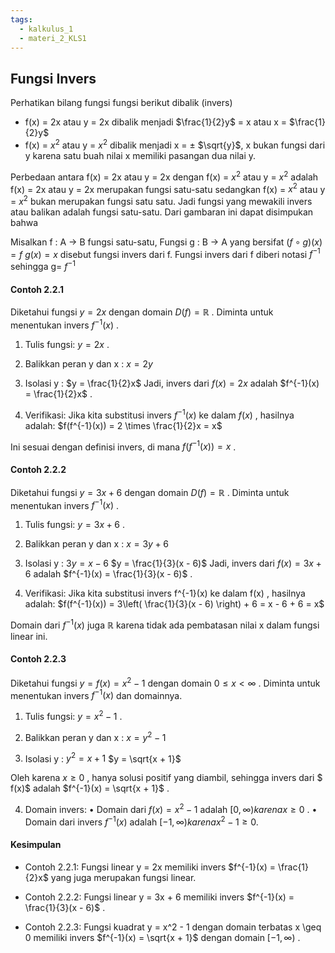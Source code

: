 ```yaml
---
tags:
  - kalkulus_1
  - materi_2_KLS1
---
```

## Fungsi Invers

Perhatikan bilang fungsi fungsi berikut dibalik (invers)

- f(x) = 2x atau y = 2x dibalik menjadi $\frac{1}{2}y$  = x atau x = $\frac{1}{2}y$
- f(x) = $x^2$ atau y = $x^2$ dibalik menjadi x = ± $\sqrt{y}$, x bukan fungsi dari y karena satu buah nilai x memiliki pasangan dua nilai y.

Perbedaan antara f(x) = 2x atau y = 2x  dengan f(x) = $x^2$ atau y = $x^2$ adalah f(x) = 2x atau y = 2x merupakan fungsi satu-satu sedangkan  f(x) = $x^2$ atau y = $x^2$ bukan merupakan fungsi satu satu. Jadi fungsi yang mewakili invers atau balikan adalah fungsi satu-satu. Dari gambaran ini dapat disimpukan bahwa

Misalkan f : A → B fungsi satu-satu, Fungsi g : B → A yang bersifat $(f ∘ g)(x) = f$ $g(x) = x$ disebut fungsi invers dari f. Fungsi invers dari f diberi notasi $f^{-1}$  sehingga g=  $f^{-1}$

#### Contoh 2.2.1

Diketahui fungsi  $y = 2x$  dengan domain  $D(f) = \mathbb{R}$ . Diminta untuk menentukan invers  $f^{-1}(x)$ .

1.	Tulis fungsi:  $y = 2x$ .
2.	Balikkan peran  y  dan  x :
	$x = 2y$

3.	Isolasi  y :
	$y = \frac{1}{2}x$
	Jadi, invers dari  $f(x) = 2x$  adalah  $f^{-1}(x) = \frac{1}{2}x$ .

4.	Verifikasi: Jika kita substitusi invers  $f^{-1}(x)$  ke dalam  $f(x)$ , hasilnya adalah:
	$f(f^{-1}(x)) = 2 \times \frac{1}{2}x = x$

Ini sesuai dengan definisi invers, di mana  $f(f^{-1}(x)) = x$ .


#### Contoh 2.2.2

Diketahui fungsi  $y = 3x + 6$  dengan domain  $D(f) = \mathbb{R}$ . Diminta untuk menentukan invers  $f^{-1}(x)$ .

1.	Tulis fungsi:  $y = 3x + 6$ .

2.	Balikkan peran  y  dan  x :
	$x = 3y + 6$

3.	Isolasi  y :
	$3y = x - 6$
	$y = \frac{1}{3}(x - 6)$
	Jadi, invers dari  $f(x) = 3x + 6$  adalah  $f^{-1}(x) = \frac{1}{3}(x - 6)$ .

4.	Verifikasi: Jika kita substitusi invers  f^{-1}(x)  ke dalam  f(x) , hasilnya adalah:
	$f(f^{-1}(x)) = 3\left( \frac{1}{3}(x - 6) \right) + 6 = x - 6 + 6 = x$

Domain dari  $f^{-1}(x)$  juga  $\mathbb{R}$  karena tidak ada pembatasan nilai  x  dalam fungsi linear ini.


#### Contoh 2.2.3

Diketahui fungsi  $y = f(x) = x^2 - 1$  dengan domain  $0 \leq x < \infty$ . Diminta untuk menentukan invers  $f^{-1}(x)$  dan domainnya.


1.	Tulis fungsi:  $y = x^2 - 1$ .

2.	Balikkan peran  y  dan  x :
	$x = y^2 - 1$

3.	Isolasi  y :
	$y^2 = x + 1$
	$y = \sqrt{x + 1}$

Oleh karena  $x \geq 0$ , hanya solusi positif yang diambil, sehingga invers dari $ f(x)$  adalah  $f^{-1}(x) = \sqrt{x + 1}$ .

4.	Domain invers:
	•	Domain dari  $f(x) = x^2 - 1$  adalah  $[0, \infty)  karena  x \geq 0$ .
	•	Domain dari invers  $f^{-1}(x)$  adalah  $[-1, \infty)  karena  x^2 - 1 \geq 0$.

#### Kesimpulan

- Contoh 2.2.1: Fungsi linear  y = 2x  memiliki invers  $f^{-1}(x) = \frac{1}{2}x$  yang juga merupakan fungsi linear.

- Contoh 2.2.2: Fungsi linear  y = 3x + 6  memiliki invers  $f^{-1}(x) = \frac{1}{3}(x - 6)$ .

- Contoh 2.2.3: Fungsi kuadrat  y = x^2 - 1  dengan domain terbatas  x \geq 0  memiliki invers  $f^{-1}(x) = \sqrt{x + 1}$  dengan domain  $[-1, \infty)$ .